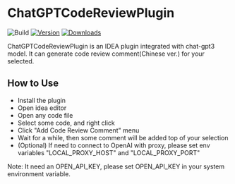 # ChatGPTCodeReviewPlugin

![Build](https://github.com/cspanda8989/ChatGPTCodeReviewPlugin/workflows/Build/badge.svg)
[![Version](https://img.shields.io/jetbrains/plugin/v/PLUGIN_ID.svg)](https://plugins.jetbrains.com/plugin/PLUGIN_ID)
[![Downloads](https://img.shields.io/jetbrains/plugin/d/PLUGIN_ID.svg)](https://plugins.jetbrains.com/plugin/PLUGIN_ID)

<!-- Plugin description -->
ChatGPTCodeReviewPlugin is an IDEA plugin integrated with chat-gpt3 model. It can generate code review comment(Chinese ver.) for your selected.

## How to Use
- Install the plugin
- Open idea editor
- Open any code file
- Select some code, and right click
- Click "Add Code Review Comment" menu
- Wait for a while, then some comment will be added top of your selection
- (Optional) If need to connect to OpenAI with proxy, please set env variables "LOCAL_PROXY_HOST" and "LOCAL_PROXY_PORT"

Note: It need an OPEN_API_KEY, please set OPEN_API_KEY in your system environment variable.
<!-- Plugin description end -->